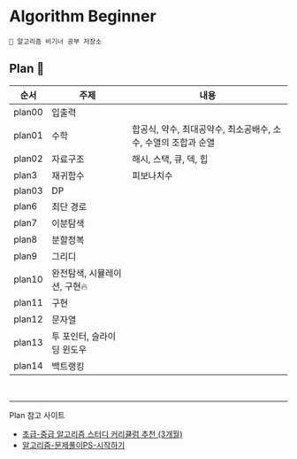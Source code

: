 # Algorithm Beginner

```
🤧 알고리즘 비기너 공부 저장소
```
## Plan 📑
|순서|주제| 내용                                         |
|---|---|--------------------------------------------|
|plan00|입출력||
|plan01|수학| 합공식, 약수, 최대공약수, 최소공배수, 소수, 수열의 조합과 순열 |
|plan02|자료구조| 해시, 스택, 큐, 덱, 힙                            |
|plan3|재귀함수|피보나치수|
|plan03|DP||
|plan6|최단 경로||
|plan7|이분탐색||
|plan8|분할정복||
|plan9|그리디||
|plan10|완전탐색, 시뮬레이션, 구현🔥||
|plan11|구현||
|plan12|문자열||
|plan13|투 포인터, 슬라이딩 윈도우||
|plan14|백트랭킹||

<br>

---
Plan 참고 사이트
- [초급-중급 알고리즘 스터디 커리큘럼 추천 (3개월)](https://dev-dain.tistory.com/155)
- [알고리즘-문제풀이PS-시작하기](https://plzrun.tistory.com/entry/%EC%95%8C%EA%B3%A0%EB%A6%AC%EC%A6%98-%EB%AC%B8%EC%A0%9C%ED%92%80%EC%9D%B4PS-%EC%8B%9C%EC%9E%91%ED%95%98%EA%B8%B0)
